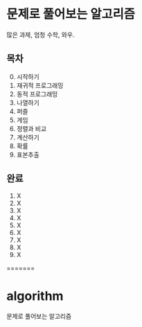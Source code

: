 # 문제로 풀어보는 알고리즘

많은 과제, 엄청 수학, 와우.



## 목차

0. 시작하기
1. 재귀적 프로그래밍
2. 동적 프로그래밍
3. 나열하기
4. 퍼즐
5. 게임
6. 정렬과 비교
7. 계산하기
8. 확률
9. 표본추출



## 완료

1. X
2. X
3. X
4. X
5. X
6. X
7. X
8. X
9. X

=======
# algorithm
문제로 풀어보는 알고리즘
